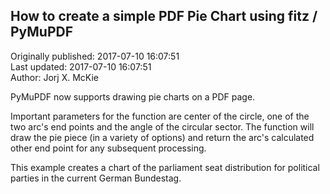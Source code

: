 ## How to create a simple PDF Pie Chart using fitz / PyMuPDF  
Originally published: 2017-07-10 16:07:51  
Last updated: 2017-07-10 16:07:51  
Author: Jorj X. McKie  
  
PyMuPDF now supports drawing pie charts on a PDF page.

Important parameters for the function are center of the circle, one of the two arc's end points and the angle of the circular sector. The function will draw the pie piece (in a variety of options) and return the arc's calculated other end point for any subsequent processing.

This example creates a chart of the parliament seat distribution for political parties in the current German Bundestag.